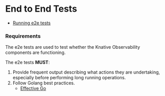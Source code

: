 
# End to End Tests

* [Running e2e tests](../README.md#running-e2e-tests)

### Requirements

The e2e tests are used to test whether the Knative Observability components
are functioning.

The e2e tests **MUST**:

1. Provide frequent output describing what actions they are undertaking,
   especially before performing long running operations.
1. Follow Golang best practices.
   - [Effective Go](https://golang.org/doc/effective_go.html)
